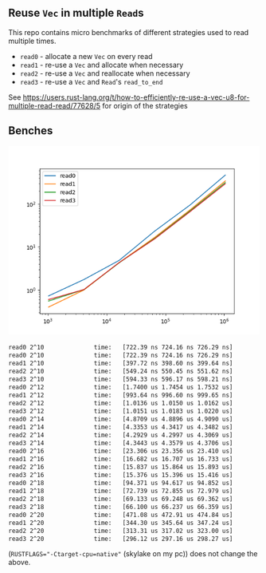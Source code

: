 ## Reuse `Vec` in multiple `Read`s

This repo contains micro benchmarks of different strategies used to read multiple times.

* `read0` - allocate a new `Vec` on every read
* `read1` - re-use a `Vec` and allocate when necessary
* `read2` - re-use a `Vec` and reallocate when necessary
* `read3` - re-use a `Vec` and `Read`'s `read_to_end`

See https://users.rust-lang.org/t/how-to-efficiently-re-use-a-vec-u8-for-multiple-read-read/77628/5 for origin of the strategies

## Benches

![result](/result.png?raw=true)

```log
read0 2^10              time:   [722.39 ns 724.16 ns 726.29 ns]
read0 2^10              time:   [722.39 ns 724.16 ns 726.29 ns]
read1 2^10              time:   [397.72 ns 398.60 ns 399.64 ns]
read2 2^10              time:   [549.24 ns 550.45 ns 551.62 ns]
read3 2^10              time:   [594.33 ns 596.17 ns 598.21 ns]
read0 2^12              time:   [1.7400 us 1.7454 us 1.7532 us]
read1 2^12              time:   [993.64 ns 996.60 ns 999.65 ns]
read2 2^12              time:   [1.0136 us 1.0150 us 1.0162 us]
read3 2^12              time:   [1.0151 us 1.0183 us 1.0220 us]
read0 2^14              time:   [4.8709 us 4.8896 us 4.9090 us]
read1 2^14              time:   [4.3353 us 4.3417 us 4.3482 us]
read2 2^14              time:   [4.2929 us 4.2997 us 4.3069 us]
read3 2^14              time:   [4.3443 us 4.3579 us 4.3706 us]
read0 2^16              time:   [23.306 us 23.356 us 23.410 us]
read1 2^16              time:   [16.682 us 16.707 us 16.733 us]
read2 2^16              time:   [15.837 us 15.864 us 15.893 us]
read3 2^16              time:   [15.376 us 15.396 us 15.416 us]
read0 2^18              time:   [94.371 us 94.617 us 94.852 us]
read1 2^18              time:   [72.739 us 72.855 us 72.979 us]
read2 2^18              time:   [69.133 us 69.248 us 69.362 us]
read3 2^18              time:   [66.100 us 66.237 us 66.359 us]
read0 2^20              time:   [471.08 us 472.91 us 474.84 us]
read1 2^20              time:   [344.30 us 345.64 us 347.24 us]
read2 2^20              time:   [313.31 us 317.02 us 323.00 us]
read3 2^20              time:   [296.12 us 297.16 us 298.27 us]
```

(`RUSTFLAGS="-Ctarget-cpu=native"` (skylake on my pc)) does not change
the above.
